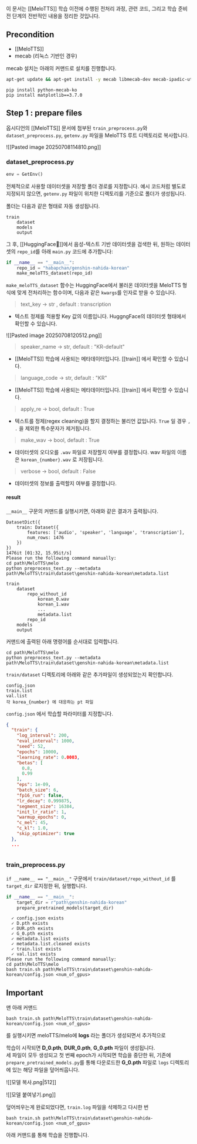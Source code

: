이 문서는 [[MeloTTS]] 학습 이전에 수행된 전처리 과정, 관련 코드, 그리고 학습 준비 전 단계의 전반적인 내용을 정리한 것입니다.

## Precondition

- [[MeloTTS]]
- mecab (리눅스 기반인 경우)

mecab 설치는 아래의 커맨드로 설치를 진행합니다.

```bash
apt-get update && apt-get install -y mecab libmecab-dev mecab-ipadic-utf8
```

```
pip install python-mecab-ko
pip install matplotlib==3.7.0
```


## Step 1 : prepare files

옵시디언의 [[MeloTTS]] 문서에 첨부된 `train_preprocess.py`와 `dataset_preprocess.py`, `getenv.py` 파일을 MeloTTS 루트 디렉토리로 복사합니다.

![[Pasted image 20250708114810.png]]

### dataset_preprocess.py

```python
env = GetEnv()
```

전체적으로 사용할 데이터셋을 저장할 폴더 경로를 지정합니다. 예시 코드처럼 별도로 지정되지 않으면, `getenv.py` 파일이 위치한 디렉토리를 기준으로 폴더가 생성됩니다.

폴더는 다음과 같은 형태로 자동 생성됩니다.

```
train
	dataset
	models
	output
```

그 후, [[HuggingFace🤗]]에서 음성-텍스트 기반 데이터셋을 검색한 뒤, 원하는 데이터셋의 `repo_id`를 아래 `main.py` 코드에 추가합니다:

```python
if __name__ == "__main__":
    repo_id = "habapchan/genshin-nahida-korean"
    make_meloTTS_dataset(repo_id)
```

`make_meloTTS_dataset` 함수는 HuggingFace에서 불러온 데이터셋을 MeloTTS 형식에 맞게 전처리하는 함수이며, 다음과 같은 `kwargs`를 인자로 받을 수 있습니다.

> text_key -> str , default : transcription

- 텍스트 정제를 적용할 Key 값의 이름입니다. HuggngFace의 데이터셋 형태에서 확인할 수 있습니다.

![[Pasted image 20250708120512.png]]

> speaker_name -> str, default : "KR-default"

- [[MeloTTS]] 학습에 사용되는 메타데이터입니다. [[train]] 에서 확인할 수 있습니다.

> language_code -> str, default : "KR"

- [[MeloTTS]] 학습에 사용되는 메타데이터입니다. [[train]] 에서 확인할 수 있습니다.

> apply_re -> bool, default : True

- 텍스트를 정제(regex cleaning)을 할지 결정하는 불리언 값입니다. `True` 일 경우 `,` `.` 을 제외한 특수문자가 제거됩니다.

> make_wav -> bool, default : True

- 데이터셋의 오디오를 `.wav` 파일로 저장할지 여부를 결정합니다. wav 파일의 이름은 `korean_{number}.wav` 로 저장됩니다.

> verbose -> bool, default : False

- 데이터셋의 정보를 출력할지 여부를 결정합니다.


#### result

`__main__` 구문의 커맨드를 실행시키면, 아래와 같은 결과가 출력됩니다.

```
DatasetDict({
    train: Dataset({
        features: ['audio', 'speaker', 'language', 'transcription'],
        num_rows: 1476
    })
})
1476it [01:32, 15.95it/s]
Please run the following command manually:
cd path\MeloTTS\melo 
python preprocess_text.py --metadata path\MeloTTS\train\dataset\genshin-nahida-korean\metadata.list
```

```
train
	dataset
		repo_without_id
			korean_0.wav
			korean_1.wav
			...
			metadata.list
		repo_id
	models
	output
```

커맨드에 출력된 아래 명령어를 순서대로 입력합니다.

```
cd path\MeloTTS\melo 
python preprocess_text.py --metadata path\MeloTTS\train\dataset\genshin-nahida-korean\metadata.list
```

`train/dataset` 디렉토리에 아래와 같은 추가파일이 생성되었는지 확인합니다.

```
config.json
train.list
val.list
각 korea_{number} 에 대응하는 pt 파일
```

`config.json` 에서 학습할 파라미터를 지정합니다.

```json
{
  "train": {
    "log_interval": 200,
    "eval_interval": 1000,
    "seed": 52,
    "epochs": 10000,
    "learning_rate": 0.0003,
    "betas": [
      0.8,
      0.99
    ],
    "eps": 1e-09,
    "batch_size": 6,
    "fp16_run": false,
    "lr_decay": 0.999875,
    "segment_size": 16384,
    "init_lr_ratio": 1,
    "warmup_epochs": 0,
    "c_mel": 45,
    "c_kl": 1.0,
    "skip_optimizer": true
  },
  ...
  
```

### train_preprocess.py

`if __name__ == "__main__"` 구문에서 `train/dataset/repo_without_id` 를 `target_dir` 로지정한 뒤, 실행합니다.

```python
if __name__ == "__main__":
    target_dir = r"path\genshin-nahida-korean"
    prepare_pretrained_models(target_dir)
```

```
  ✓ config.json exists
  ✓ D.pth exists
  ✓ DUR.pth exists
  ✓ G_0.pth exists
  ✓ metadata.list exists
  ✓ metadata.list.cleaned exists
  ✓ train.list exists
  ✓ val.list exists
Please run the following command manually:
cd path\MeloTTS\melo 
bash train.sh path\MeloTTS\train\dataset\genshin-nahida-korean/config.json <num_of_gpus>
```


## Important

맨 아래 커맨드

```
bash train.sh path\MeloTTS\train\dataset\genshin-nahida-korean/config.json <num_of_gpus>
```

를 실행시키면 meloTTS/melo에  **logs** 라는 폴더가 생성되면서 추가적으로

학습이 시작되면 **D_0.pth**, **DUR_0.pth**, **G_0.pth** 파일이 생성됩니다.  
세 파일이 모두 생성되고 첫 번째 epoch가 시작되면 학습을 중단한 뒤, 기존에 `prepare_pretrained_models.py`를 통해 다운로드한 **G_0.pth** 파일로 `logs` 디렉토리에 있는 해당 파일을 덮어씌웁니다.


![[모델 복사.png|512]]

![[모델 붙여넣기.png]]

덮어씌우는게 완료되었다면, `train.log` 파일을 삭제하고 다시한 번

```
bash train.sh path\MeloTTS\train\dataset\genshin-nahida-korean/config.json <num_of_gpus>
```

아래 커맨드를 통해 학습을 진행합니다.

